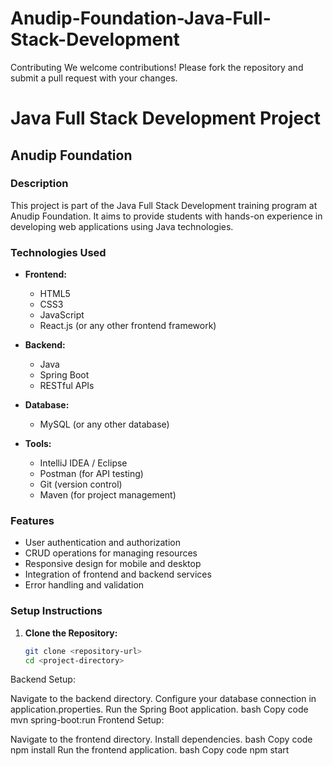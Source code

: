 # Anudip-Foundation-Java-Full-Stack-Development
Contributing We welcome contributions! Please fork the repository and submit a pull request with your changes.


# Java Full Stack Development Project

## Anudip Foundation

### Description

This project is part of the Java Full Stack Development training program at Anudip Foundation. It aims to provide students with hands-on experience in developing web applications using Java technologies.

### Technologies Used

- **Frontend:**
  - HTML5
  - CSS3
  - JavaScript
  - React.js (or any other frontend framework)

- **Backend:**
  - Java
  - Spring Boot
  - RESTful APIs

- **Database:**
  - MySQL (or any other database)

- **Tools:**
  - IntelliJ IDEA / Eclipse
  - Postman (for API testing)
  - Git (version control)
  - Maven (for project management)

### Features

- User authentication and authorization
- CRUD operations for managing resources
- Responsive design for mobile and desktop
- Integration of frontend and backend services
- Error handling and validation

### Setup Instructions

1. **Clone the Repository:**
   ```bash
   git clone <repository-url>
   cd <project-directory>


Backend Setup:

Navigate to the backend directory.
Configure your database connection in application.properties.
Run the Spring Boot application.
bash
Copy code
mvn spring-boot:run
Frontend Setup:

Navigate to the frontend directory.
Install dependencies.
bash
Copy code
npm install
Run the frontend application.
bash
Copy code
npm start
   

 
